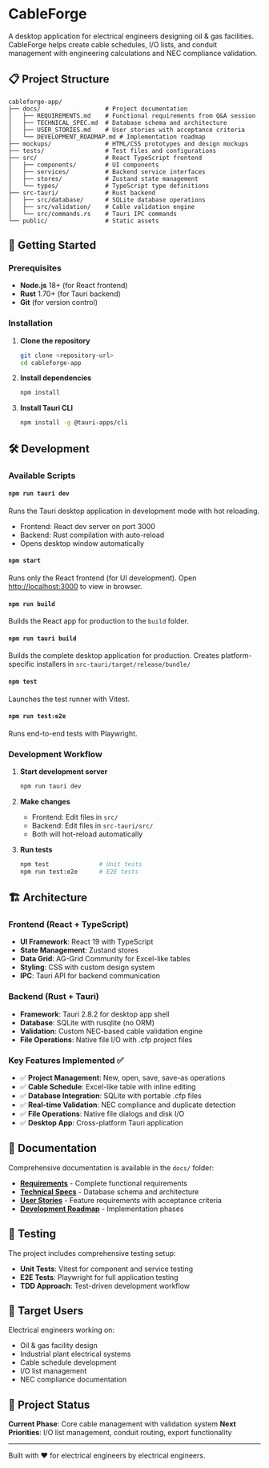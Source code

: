 # CableForge

A desktop application for electrical engineers designing oil & gas facilities. CableForge helps create cable schedules, I/O lists, and conduit management with engineering calculations and NEC compliance validation.

## 📋 Project Structure

```
cableforge-app/
├── docs/                  # Project documentation
│   ├── REQUIREMENTS.md    # Functional requirements from Q&A session
│   ├── TECHNICAL_SPEC.md  # Database schema and architecture
│   ├── USER_STORIES.md    # User stories with acceptance criteria
│   └── DEVELOPMENT_ROADMAP.md # Implementation roadmap
├── mockups/               # HTML/CSS prototypes and design mockups
├── tests/                 # Test files and configurations
├── src/                   # React TypeScript frontend
│   ├── components/        # UI components
│   ├── services/          # Backend service interfaces
│   ├── stores/            # Zustand state management
│   └── types/             # TypeScript type definitions
├── src-tauri/             # Rust backend
│   ├── src/database/      # SQLite database operations
│   ├── src/validation/    # Cable validation engine
│   └── src/commands.rs    # Tauri IPC commands
└── public/                # Static assets
```

## 🚀 Getting Started

### Prerequisites
- **Node.js** 18+ (for React frontend)
- **Rust** 1.70+ (for Tauri backend)
- **Git** (for version control)

### Installation

1. **Clone the repository**
   ```bash
   git clone <repository-url>
   cd cableforge-app
   ```

2. **Install dependencies**
   ```bash
   npm install
   ```

3. **Install Tauri CLI**
   ```bash
   npm install -g @tauri-apps/cli
   ```

## 🛠️ Development

### Available Scripts

#### `npm run tauri dev`
Runs the Tauri desktop application in development mode with hot reloading.
- Frontend: React dev server on port 3000
- Backend: Rust compilation with auto-reload
- Opens desktop window automatically

#### `npm start`
Runs only the React frontend (for UI development).
Open [http://localhost:3000](http://localhost:3000) to view in browser.

#### `npm run build`
Builds the React app for production to the `build` folder.

#### `npm run tauri build`
Builds the complete desktop application for production.
Creates platform-specific installers in `src-tauri/target/release/bundle/`

#### `npm test`
Launches the test runner with Vitest.

#### `npm run test:e2e`
Runs end-to-end tests with Playwright.

### Development Workflow

1. **Start development server**
   ```bash
   npm run tauri dev
   ```

2. **Make changes**
   - Frontend: Edit files in `src/`
   - Backend: Edit files in `src-tauri/src/`
   - Both will hot-reload automatically

3. **Run tests**
   ```bash
   npm test              # Unit tests
   npm run test:e2e      # E2E tests
   ```

## 🏗️ Architecture

### Frontend (React + TypeScript)
- **UI Framework**: React 19 with TypeScript
- **State Management**: Zustand stores
- **Data Grid**: AG-Grid Community for Excel-like tables
- **Styling**: CSS with custom design system
- **IPC**: Tauri API for backend communication

### Backend (Rust + Tauri)
- **Framework**: Tauri 2.8.2 for desktop app shell
- **Database**: SQLite with rusqlite (no ORM)
- **Validation**: Custom NEC-based cable validation engine
- **File Operations**: Native file I/O with .cfp project files

### Key Features Implemented ✅
- ✅ **Project Management**: New, open, save, save-as operations
- ✅ **Cable Schedule**: Excel-like table with inline editing
- ✅ **Database Integration**: SQLite with portable .cfp files
- ✅ **Real-time Validation**: NEC compliance and duplicate detection
- ✅ **File Operations**: Native file dialogs and disk I/O
- ✅ **Desktop App**: Cross-platform Tauri application

## 📖 Documentation

Comprehensive documentation is available in the `docs/` folder:

- **[Requirements](docs/REQUIREMENTS.md)** - Complete functional requirements
- **[Technical Specs](docs/TECHNICAL_SPEC.md)** - Database schema and architecture
- **[User Stories](docs/USER_STORIES.md)** - Feature requirements with acceptance criteria
- **[Development Roadmap](docs/DEVELOPMENT_ROADMAP.md)** - Implementation phases

## 🧪 Testing

The project includes comprehensive testing setup:

- **Unit Tests**: Vitest for component and service testing
- **E2E Tests**: Playwright for full application testing
- **TDD Approach**: Test-driven development workflow

## 🎯 Target Users

Electrical engineers working on:
- Oil & gas facility design
- Industrial plant electrical systems
- Cable schedule development
- I/O list management
- NEC compliance documentation

## 📝 Project Status

**Current Phase**: Core cable management with validation system
**Next Priorities**: I/O list management, conduit routing, export functionality

---

Built with ❤️ for electrical engineers by electrical engineers.